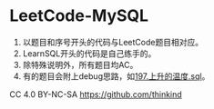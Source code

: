 # LeetCode-MySQL

1. 以题目和序号开头的代码与LeetCode题目相对应。
2. LearnSQL开头的代码是自己练手的。
3. 除特殊说明外，所有题目均AC。
4. 有的题目会附上debug思路，如[197.上升的温度.sql](https://github.com/thinkind/LeetCode-MySQL/blob/master/197.%E4%B8%8A%E5%8D%87%E7%9A%84%E6%B8%A9%E5%BA%A6.sql)。

CC 4.0 BY-NC-SA
https://github.com/thinkind
